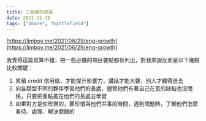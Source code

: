 ```yaml
---
title: 工程師的成長
date: 2021-11-30
tags: ["share", "battlefield"]
---
```



[https://limboy.me/2021/06/29/eng-growth](https://limboy.me/2021/06/29/eng-growth)

我覺得這篇寫算不錯，把一些必備的項目要點都有列出，對我來說反而是以下幾點比較關鍵：

1. 累積 credit 信用值，才能提升影響力，講話才能大聲，別人才聽得進去
2. 向各類型不同的夥伴學習他們的長處，儘管他們有著自己在意的缺點也沒關係，只要把重點擺在他們的長處並學習
3. 如果對方是你欣賞的，要珍惜與他們共事的時間，遇到問題時，了解他們怎麼看待、處理、解決問題的
